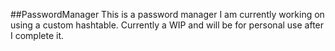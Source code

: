 ##PasswordManager
This is a password manager I am currently working on using a custom hashtable. Currently a WIP and will be for personal use after I complete it.
